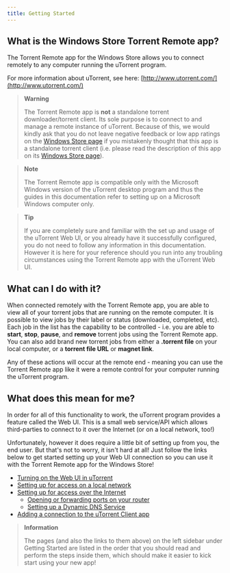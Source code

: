 ```yaml
---
title: Getting Started
---
```


## What is the Windows Store Torrent Remote app?

The  Torrent Remote app  for the Windows Store allows you to connect remotely to any computer running the uTorrent program.  

For more information about uTorrent, see here:  [http://www.utorrent.com/](http://www.utorrent.com/)  

> **Warning**
> 
> The  Torrent Remote app  is  **not**  a standalone torrent
> downloader/torrent client. Its sole purpose is to connect to and
> manage a remote instance of uTorrent. Because of this, we would kindly
> ask that you do not leave negative feedback or low app ratings on the 
> [Windows Store
> page](http://apps.microsoft.com/windows/app/utorrent-client/e52814e4-c3f8-49d5-8ec4-bf27140cc8df)
> if you mistakenly thought that this app is a standalone torrent client
> (i.e. please read the description of this app on its  [Windows Store
> page](http://apps.microsoft.com/windows/app/utorrent-client/e52814e4-c3f8-49d5-8ec4-bf27140cc8df)).
> 

> **Note**
> 
> The  Torrent Remote app  is compatible only with the Microsoft Windows
> version of the uTorrent desktop program and thus the guides in this
> documentation refer to setting up on a Microsoft Windows computer
> only.

>**Tip**
>
> If you are completely sure and familiar with the set up and usage of
> the uTorrent Web UI, or you already have it successfully configured,
> you do not need to follow any information in this documentation.
> However it is here for your reference should you run into any
> troubling circumstances using the  Torrent Remote app  with the
> uTorrent Web UI.

## What can I do with it?

When connected remotely with the  Torrent Remote app, you are able to view all of your torrent jobs that are running on the remote computer. It is possible to view jobs by their label or status (downloaded, completed, etc). Each job in the list has the capability to be controlled - i.e. you are able to  **start**,  **stop**,  **pause**, and  **remove**  torrent jobs using the  Torrent Remote app. You can also add brand new torrent jobs from either a  **.torrent file**  on your local computer, or a  **torrent file URL**  or  **magnet link**.

Any of these actions will occur at the remote end - meaning you can use the  Torrent Remote app  like it were a remote control for your computer running the uTorrent program.

## What does this mean for me?

In order for all of this functionality to work, the uTorrent program provides a feature called the Web UI. This is a small web service/API which allows third-parties to connect to it over the Internet (or on a local network, too!)

Unfortunately, however it does require a little bit of setting up from you, the end user. But that's not to worry, it isn't hard at all! Just follow the links below to get started setting up your Web UI connection so you can use it with the  Torrent Remote app  for the Windows Store!

-   [Turning on the Web UI in uTorrent](https://docs.scidoner.com/display/UCD/Turning+on+the+Web+UI+in+uTorrent)
-   [Setting up for access on a local network](https://docs.scidoner.com/display/UCD/Setting+up+for+access+on+a+local+network)
-   [Setting up for access over the Internet](https://docs.scidoner.com/display/UCD/Setting+up+for+access+over+the+Internet)  
    -   [Opening or forwarding ports on your router](https://docs.scidoner.com/display/UCD/Opening+or+forwarding+ports+on+your+router)
    -   [Setting up a Dynamic DNS Service](https://docs.scidoner.com/display/UCD/Setting+up+a+Dynamic+DNS+Service)
-   [Adding a connection to the uTorrent Client app](https://docs.scidoner.com/display/UCD/Adding+a+connection+to+the+uTorrent+Client+app)

> **Information**
> 
> The pages (and also the links to them above) on the left sidebar under
> Getting Started are listed in the order that you should read and
> perform the steps inside them, which should make it easier to kick
> start using your new app!
